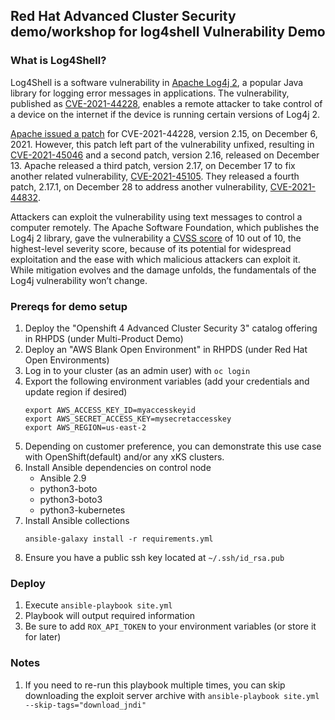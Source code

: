 ## Red Hat Advanced Cluster Security demo/workshop for log4shell Vulnerability Demo

### What is Log4Shell?
Log4Shell is a software vulnerability in [Apache Log4j 2](https://logging.apache.org/log4j/2.x/), a popular Java library for logging error messages in applications. The vulnerability, published as [CVE-2021-44228](https://cve.mitre.org/cgi-bin/cvename.cgi?name=CVE-2021-44228), enables a remote attacker to take control of a device on the internet if the device is running certain versions of Log4j 2.

[Apache issued a patch](https://logging.apache.org/log4j/2.x/security.html#cve-2021-44228) for CVE-2021-44228, version 2.15, on December 6, 2021. However, this patch left part of the vulnerability unfixed, resulting in [CVE-2021-45046](https://cve.mitre.org/cgi-bin/cvename.cgi?name=CVE-2021-45046) and a second patch, version 2.16, released on December 13. Apache released a third patch, version 2.17, on December 17 to fix another related vulnerability, [CVE-2021-45105](https://cve.mitre.org/cgi-bin/cvename.cgi?name=CVE-2021-45105). They released a fourth patch, 2.17.1, on December 28 to address another vulnerability, [CVE-2021-44832](https://cve.mitre.org/cgi-bin/cvename.cgi?name=CVE-2021-44832).

Attackers can exploit the vulnerability using text messages to control a computer remotely. The Apache Software Foundation, which publishes the Log4j 2 library, gave the vulnerability a [CVSS score](https://nvd.nist.gov/vuln-metrics/cvss) of 10 out of 10, the highest-level severity score, because of its potential for widespread exploitation and the ease with which malicious attackers can exploit it. While mitigation evolves and the damage unfolds, the fundamentals of the Log4j vulnerability won’t change.


### Prereqs for demo setup
1. Deploy the "Openshift 4 Advanced Cluster Security 3" catalog offering in RHPDS (under Multi-Product Demo)
2. Deploy an "AWS Blank Open Environment" in RHPDS (under Red Hat Open Environments)
3. Log in to your cluster (as an admin user) with `oc login`
4. Export the following environment variables (add your credentials and update region if desired)
    ```
    export AWS_ACCESS_KEY_ID=myaccesskeyid
    export AWS_SECRET_ACCESS_KEY=mysecretaccesskey
    export AWS_REGION=us-east-2
    ```
5. Depending on customer preference, you can demonstrate this use case with OpenShift(default) and/or any xKS clusters.    
6. Install Ansible dependencies on control node
   - Ansible 2.9
   - python3-boto
   - python3-boto3
   - python3-kubernetes
7. Install Ansible collections
   ```
   ansible-galaxy install -r requirements.yml
   ```
8. Ensure you have a public ssh key located at `~/.ssh/id_rsa.pub`

### Deploy
1. Execute `ansible-playbook site.yml`
2. Playbook will output required information
3. Be sure to add `ROX_API_TOKEN` to your environment variables (or store it for later)

### Notes
1. If you need to re-run this playbook multiple times, you can skip downloading the exploit server archive with `ansible-playbook site.yml --skip-tags="download_jndi"`
